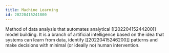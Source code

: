 ```yaml
---
title: Machine Learning
id: 20220415241800
---
```


Method of data analysis that automates analytical [[20220415244200]] model building. It is a branch of artificial intelligence based on the idea that systems can learn from data, identify [[20220415246200]] patterns and make decisions with minimal (or ideally no) human intervention.
